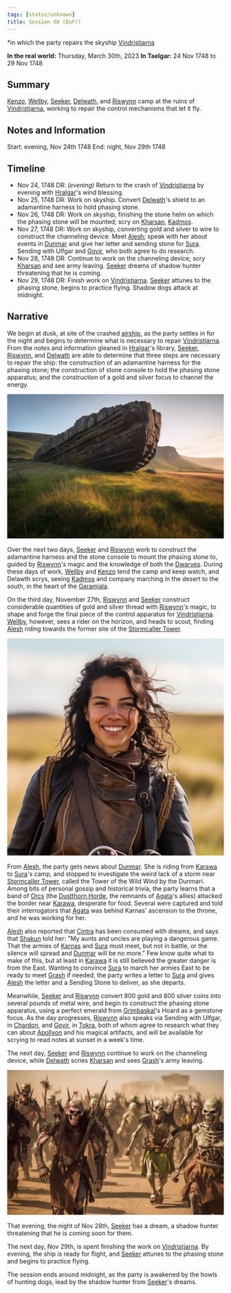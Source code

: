```yaml
---
tags: [status/unknown]
title: Session 68 (DuFr)
---
```


*in which the party repairs the skyship [Vindristjarna](<../../../things/ships/vindristjarna.md>)

**In the real world:** Thursday, March 30th, 2023
**In Taelgar:** 24 Nov 1748 to 29 Nov 1748 

## Summary
[Kenzo](<../../../people/pcs/dunmar-fellowship/kenzo.md>), [Wellby](<../../../people/pcs/dunmar-fellowship/wellby.md>), [Seeker](<../../../people/pcs/dunmar-fellowship/seeker.md>), [Delwath](<../../../people/pcs/dunmar-fellowship/delwath.md>), and [Riswynn](<../../../people/pcs/dunmar-fellowship/riswynn.md>) camp at the ruins of [Vindristjarna](<../../../things/ships/vindristjarna.md>), working to repair the control mechanisms that let it fly. 

## Notes and Information

Start: evening, Nov 24th 1748
End: night, Nov 29th 1748

## Timeline

- Nov 24, 1748 DR: *(evening)* Return to the crash of [Vindristjarna](<../../../things/ships/vindristjarna.md>) by evening with [Hralgar](<../../../people/giants/hralgar.md>)'s wind blessing.
- Nov 25, 1748 DR: Work on skyship. Convert [Delwath](<../../../people/pcs/dunmar-fellowship/delwath.md>)'s shield to an adamantine harness to hold phasing stone.
- Nov 26, 1748 DR: Work on skyship, finishing the stone helm on which the phasing stone will be mounted; scry on [Kharsan](<../../../gazetteer/greater-dunmar/dunmari-basin/kharsan.md>), [Kadmos](<../../../people/chardonians/kadmos.md>).
- Nov 27, 1748 DR:  Work on skyship, converting gold and silver to wire to construct the channeling device. Meet [Alesh](<../../../people/dunmari/alesh.md>); speak with her about events in [Dunmar](<../../../gazetteer/greater-dunmar/realms/dunmar/dunmar.md>) and give her letter and sending stone for [Sura](<../../../people/dunmari/sura.md>). Sending with Ulfgar and [Govir](<../../../people/dunmari/govir.md>), who both agree to do research.
- Nov 28, 1748 DR: Continue to work on the channeling device; scry [Kharsan](<../../../gazetteer/greater-dunmar/dunmari-basin/kharsan.md>) and see army leaving. [Seeker](<../../../people/pcs/dunmar-fellowship/seeker.md>) dreams of shadow hunter threatening that he is coming.
- Nov 29, 1748 DR: Finish work on [Vindristjarna](<../../../things/ships/vindristjarna.md>). [Seeker](<../../../people/pcs/dunmar-fellowship/seeker.md>) attunes to the phasing stone, begins to practice flying. Shadow dogs attack at midnight.

## Narrative

We begin at dusk, at site of the crashed [airship](<../../../things/ships/vindristjarna.md>), as the party settles in for the night and begins to determine what is necessary to repair [Vindristjarna](<../../../things/ships/vindristjarna.md>). From the notes and information gleaned in [Hralgar](<../../../people/giants/hralgar.md>)'s library, [Seeker](<../../../people/pcs/dunmar-fellowship/seeker.md>), [Riswynn](<../../../people/pcs/dunmar-fellowship/riswynn.md>), and [Delwath](<../../../people/pcs/dunmar-fellowship/delwath.md>) are able to determine that three steps are necessary to repair the ship: the construction of an adamantine harness for the phasing stone; the construction of stone console to hold the phasing stone apparatus; and the construction of a gold and silver focus to channel the energy. 

![Vindristjarna Crash Location](../../../assets/vindristjarna-crash-location.png)

Over the next two days, [Seeker](<../../../people/pcs/dunmar-fellowship/seeker.md>) and [Riswynn](<../../../people/pcs/dunmar-fellowship/riswynn.md>) work to construct the adamantine harness and the stone console to mount the phasing stone to, guided by [Riswynn](<../../../people/pcs/dunmar-fellowship/riswynn.md>)'s magic and the knowledge of both the [Dwarves](<../../../species/children-of-the-embodied-gods/dwarves/dwarves.md>). During these days of work, [Wellby](<../../../people/pcs/dunmar-fellowship/wellby.md>) and [Kenzo](<../../../people/pcs/dunmar-fellowship/kenzo.md>) tend the camp and keep watch, and Delawth scrys, seeing [Kadmos](<../../../people/chardonians/kadmos.md>) and company marching in the desert to the south, in the heart of the [Garamjala](<../../../gazetteer/greater-dunmar/garamjala-plateau/garamjala-desert.md>). 

On the third day, November 27th, [Riswynn](<../../../people/pcs/dunmar-fellowship/riswynn.md>) and [Seeker](<../../../people/pcs/dunmar-fellowship/seeker.md>) construct considerable quantities of gold and silver thread with [Riswynn](<../../../people/pcs/dunmar-fellowship/riswynn.md>)'s magic, to shape and forge the final piece of the control apparatus for [Vindristjarna](<../../../things/ships/vindristjarna.md>). [Wellby](<../../../people/pcs/dunmar-fellowship/wellby.md>), however, sees a rider on the horizon, and heads to scout, finding [Alesh](<../../../people/dunmari/alesh.md>) riding towards the former site of the [Stormcaller Tower](<../../../gazetteer/greater-dunmar/dunmari-basin/stormcaller-tower.md>).

![Alesh Portrait](../../../assets/alesh-portrait.png)

From [Alesh](<../../../people/dunmari/alesh.md>), the party gets news about [Dunmar](<../../../gazetteer/greater-dunmar/realms/dunmar/dunmar.md>). She is riding from [Karawa](<../../../gazetteer/greater-dunmar/realms/dunmar/eastern-dunmar/karawa.md>) to [Sura](<../../../people/dunmari/sura.md>)'s camp, and stopped to investigate the weird lack of a storm near [Stormcaller Tower](<../../../gazetteer/greater-dunmar/dunmari-basin/stormcaller-tower.md>), called the Tower of the Wild Wind by the Dunmari. Among bits of personal gossip and historical trivia, the party learns that a band of [Orcs](<../../../species/children-of-the-embodied-gods/orcs/orcs.md>) (the [Dustthorn Horde](<../../../groups/orc-hordes/dustthorn-horde.md>), the remnants of [Agata](<../../../people/fey/agata.md>)'s allies) attacked the border near [Karawa](<../../../gazetteer/greater-dunmar/realms/dunmar/eastern-dunmar/karawa.md>), desperate for food. Several were captured and told their interrogators that [Agata](<../../../people/fey/agata.md>) was behind Karnas' ascension to the throne, and he was working for her. 

[Alesh](<../../../people/dunmari/alesh.md>) also reported that [Cintra](<../../../people/dunmari/cintra.md>) has been consumed with dreams, and says that [Shakun](<../../../cosmology/gods/incorporeal-gods/dunmari/shakun.md>) told her: "My aunts and uncles are playing a dangerous game. That the armies of [Karnas](<../../../people/dunmari/nayan-karnas.md>) and [Sura](<../../../people/dunmari/sura.md>) must meet, but not in battle, or the silence will spread and [Dunmar](<../../../gazetteer/greater-dunmar/realms/dunmar/dunmar.md>) will be no more." Few know quite what to make of this, but at least in [Karawa](<../../../gazetteer/greater-dunmar/realms/dunmar/eastern-dunmar/karawa.md>) it is still believed the greater danger is from the East. Wanting to convince [Sura](<../../../people/dunmari/sura.md>) to march her armies East to be ready to meet [Grash](<../../../people/other-nonhumans/grash.md>) if needed, the party writes a letter to [Sura](<../../../people/dunmari/sura.md>) and gives [Alesh](<../../../people/dunmari/alesh.md>) the letter and a Sending Stone to deliver, as she departs. 

Meanwhile, [Seeker](<../../../people/pcs/dunmar-fellowship/seeker.md>) and [Riswynn](<../../../people/pcs/dunmar-fellowship/riswynn.md>) convert 800 gold and 800 silver coins into several pounds of metal wire, and begin to construct the phasing stone apparatus, using a perfect emerald from [Grimbaskal](<../../../people/other-nonhumans/mezzar.md>)'s Hoard as a gemstone focus. As the day progresses, [Riswynn](<../../../people/pcs/dunmar-fellowship/riswynn.md>) also speaks via Sending with Ulfgar, in [Chardon](<../../../gazetteer/west-coast/chardonian-empire/chardon/chardon.md>), and [Govir](<../../../people/dunmari/govir.md>), in [Tokra](<../../../gazetteer/greater-dunmar/realms/dunmar/central-dunmar/tokra/tokra.md>), both of whom agree to research what they can about [Apollyon](<../../../people/historical-figures/drankorian-emperors/apollyon.md>) and his magical artifacts, and will be available for scrying to read notes at sunset in a week's time. 

The next day, [Seeker](<../../../people/pcs/dunmar-fellowship/seeker.md>) and [Riswynn](<../../../people/pcs/dunmar-fellowship/riswynn.md>) continue to work on the channeling device, while [Delwath](<../../../people/pcs/dunmar-fellowship/delwath.md>) scries [Kharsan](<../../../gazetteer/greater-dunmar/dunmari-basin/kharsan.md>) and sees [Grash](<../../../people/other-nonhumans/grash.md>)'s army leaving. 

![Undead Orcs Marching](../../../assets/undead-orcs-marching.png)

That evening, the night of Nov 28th, [Seeker](<../../../people/pcs/dunmar-fellowship/seeker.md>) has a dream, a shadow hunter threatening that he is coming soon for them. 

The next day, Nov 29th, is spent finishing the work on [Vindristjarna](<../../../things/ships/vindristjarna.md>). By evening, the ship is ready for flight, and [Seeker](<../../../people/pcs/dunmar-fellowship/seeker.md>) attunes to the phasing stone and begins to practice flying. 

The session ends around midnight, as the party is awakened by the howls of hunting dogs, lead by the shadow hunter from [Seeker](<../../../people/pcs/dunmar-fellowship/seeker.md>)'s dreams. 